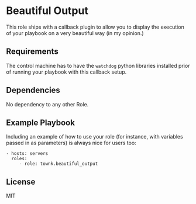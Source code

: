 # Beautiful Output
This role ships with a callback plugin to allow you to display the execution of
your playbook on a very beautiful way (in my opinion.)

## Requirements
The control machine has to have the `watchdog` python libraries installed prior
of running your playbook with this callback setup.

Dependencies
------------
No dependency to any other Role.

Example Playbook
----------------

Including an example of how to use your role (for instance, with variables passed in as parameters) is always nice for users too:

    - hosts: servers
      roles:
         - role: townk.beautiful_output

License
-------

MIT
